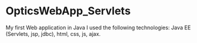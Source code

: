 # OpticsWebApp_Servlets
My first Web application in Java
I used the following technologies: Java EE (Servlets, jsp, jdbc), html, css, js, ajax.
